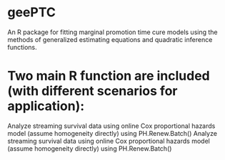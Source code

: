 # geePTC
An R package for fitting marginal promotion time cure models using the methods of generalized estimating equations and quadratic inference functions.
# Two main R function are included (with different scenarios for application):
Analyze streaming survival data using online Cox proportional hazards model (assume homogeneity directly)
using PH.Renew.Batch()
Analyze streaming survival data using online Cox proportional hazards model (assume homogeneity directly)
using PH.Renew.Batch()
